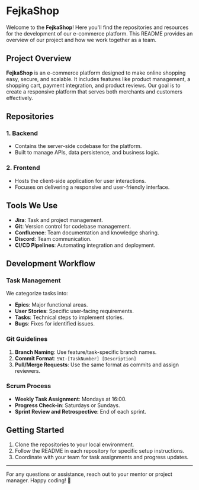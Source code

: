 # FejkaShop

Welcome to the **FejkaShop**! Here you'll find the repositories and resources for the development of our e-commerce platform. This README provides an overview of our project and how we work together as a team.

## Project Overview

**FejkaShop** is an e-commerce platform designed to make online shopping easy, secure, and scalable. It includes features like product management, a shopping cart, payment integration, and product reviews. Our goal is to create a responsive platform that serves both merchants and customers effectively.

## Repositories

### 1. **Backend**
- Contains the server-side codebase for the platform.
- Built to manage APIs, data persistence, and business logic.

### 2. **Frontend**
- Hosts the client-side application for user interactions.
- Focuses on delivering a responsive and user-friendly interface.

## Tools We Use
- **Jira**: Task and project management.
- **Git**: Version control for codebase management.
- **Confluence**: Team documentation and knowledge sharing.
- **Discord**: Team communication.
- **CI/CD Pipelines**: Automating integration and deployment.

## Development Workflow

### Task Management
We categorize tasks into:
- **Epics**: Major functional areas.
- **User Stories**: Specific user-facing requirements.
- **Tasks**: Technical steps to implement stories.
- **Bugs**: Fixes for identified issues.

### Git Guidelines
1. **Branch Naming**: Use feature/task-specific branch names.
2. **Commit Format**: `SWI-[TaskNumber] [Description]`
3. **Pull/Merge Requests**: Use the same format as commits and assign reviewers.

### Scrum Process
- **Weekly Task Assignment**: Mondays at 16:00.
- **Progress Check-in**: Saturdays or Sundays.
- **Sprint Review and Retrospective**: End of each sprint.

## Getting Started
1. Clone the repositories to your local environment.
2. Follow the README in each repository for specific setup instructions.
3. Coordinate with your team for task assignments and progress updates.

---

For any questions or assistance, reach out to your mentor or project manager. Happy coding! 🎉
